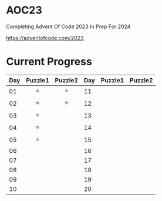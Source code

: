 # AOC23

Completing Advent Of Code 2023 In Prep For 2024

https://adventofcode.com/2023

# Current Progress
| Day        | Puzzle1           | Puzzle2  | Day        | Puzzle1           | Puzzle2  |
| ------------- |:-------------:| :-----:| ------------- |:-------------:| :-----:|
| 01            |⭐            |⭐      | 11| |
| 02            |⭐            |⭐      |12 | |
| 03            |⭐            |         |13 | |
| 04            |⭐            |         |14 | |
| 05            |⭐            |          |15 | |
| 06            |              |          |16 | |
| 07            |              |          |17 | |
| 08            |              |          |18 | |
| 09            |              |          |19 | |
| 10            |              |          |20 | |

